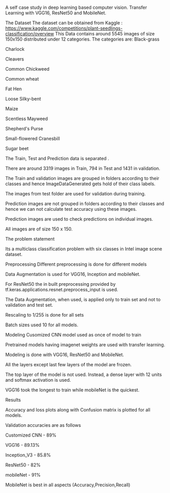 A self case study in deep learning based computer vision. Transfer Learning with VGG16, ResNet50 and MobileNet.

The Dataset
The dataset can be obtained from Kaggle : https://www.kaggle.com/competitions/plant-seedlings-classification/overview
This Data contains around 5545 images of size 150x150 distributed under 12 categories.
The categories are:
Black-grass

Charlock

Cleavers

Common Chickweed

Common wheat

Fat Hen

Loose Silky-bent

Maize

Scentless Mayweed

Shepherd's Purse

Small-flowered Cranesbill

Sugar beet

The Train, Test and Prediction data is separated . 

There are around 3319 images in Train, 794 in Test and 1431 in validation.

The Train and validation images are grouped in folders according to their classes and hence ImageDataGenerated gets hold of their class labels.

The images from test folder are used for validation during training.

Prediction images are not grouped in folders according to their classes and hence we can not calculate test accuracy using these images.

Prediction images are used to check predictions on individual images.

All images are of size 150 x 150.

The problem statement

Its a multiclass classification problem with six classes in Intel image scene dataset.

Preprocessing
Different preprocessing is done for different models

Data Augmentation is used for VGG16, Inception and mobileNet.

For ResNet50 the in built preprocessing provided by tf.keras.applications.resnet.preprocess_input is used.

The Data Augmentation, when used, is applied only to train set and not to validation and test set.

Rescaling to 1/255 is done for all sets

Batch sizes used 10 for all models.

Modeling
Cusomized CNN model used as once of model to train

Pretrained models having imagenet weights are used with transfer learning.

Modeling is done with VGG16, ResNet50 and MobileNet.

All the layers except last few layers of the model are frozen.

The top layer of the model is not used. Instead, a dense layer with 12 units and softmax activation is used.

VGG16 took the longest to train while mobileNet is the quickest.

Results

Accuracy and loss plots along with Confusion matrix is plotted for all models.

Validation accuracies are as follows

Customized CNN - 89%

VGG16 - 89.13%

Inception_V3 - 85.8%

ResNet50 - 82%

mobileNet - 91%

MobileNet is best in all aspects (Accuracy,Precision,Recall)
